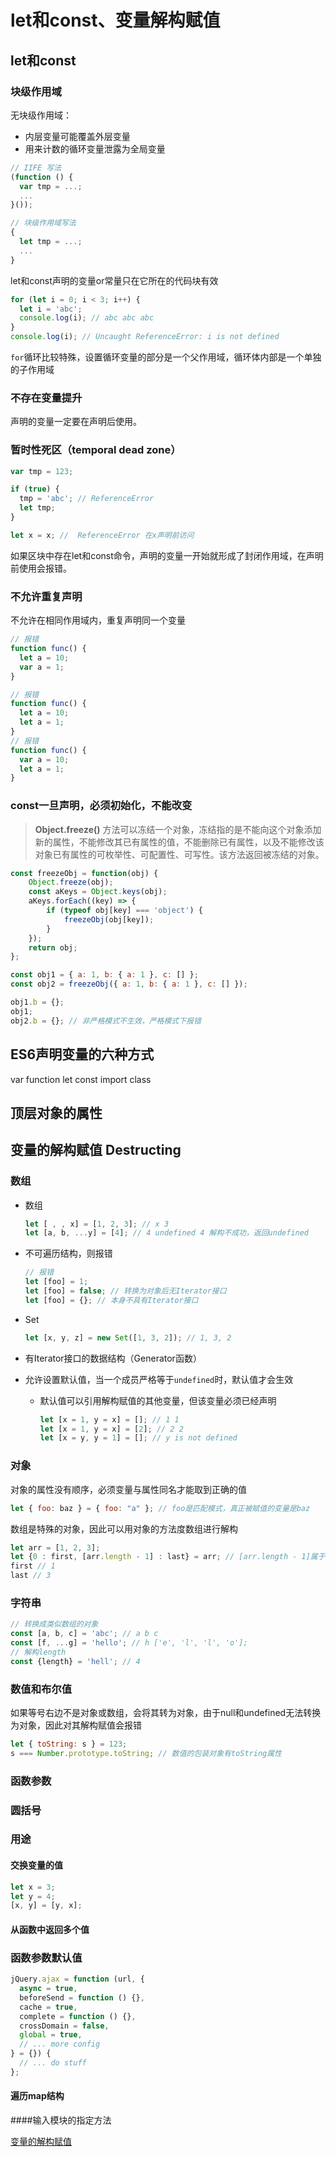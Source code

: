 # let和const、变量解构赋值

## let和const

### 块级作用域

无块级作用域：

- 内层变量可能覆盖外层变量
- 用来计数的循环变量泄露为全局变量

```javascript
// IIFE 写法
(function () {
  var tmp = ...;
  ...
}());

// 块级作用域写法
{
  let tmp = ...;
  ...
}
```



let和const声明的变量or常量只在它所在的代码块有效

```javascript
for (let i = 0; i < 3; i++) {
  let i = 'abc';
  console.log(i); // abc abc abc
}
console.log(i); // Uncaught ReferenceError: i is not defined
```

`for`循环比较特殊，设置循环变量的部分是一个父作用域，循环体内部是一个单独的子作用域

### 不存在变量提升

声明的变量一定要在声明后使用。

### 暂时性死区（temporal dead zone）

```javascript
var tmp = 123;

if (true) {
  tmp = 'abc'; // ReferenceError
  let tmp;
}

let x = x; //  ReferenceError 在x声明前访问
```



如果区块中存在let和const命令，声明的变量一开始就形成了封闭作用域，在声明前使用会报错。

### 不允许重复声明

不允许在相同作用域内，重复声明同一个变量

```javascript
// 报错
function func() {
  let a = 10;
  var a = 1;
}

// 报错
function func() {
  let a = 10;
  let a = 1;
}
// 报错
function func() {
  var a = 10;
  let a = 1;
}
```

### const一旦声明，必须初始化，不能改变

> **Object.freeze()** 方法可以冻结一个对象，冻结指的是不能向这个对象添加新的属性，不能修改其已有属性的值，不能删除已有属性，以及不能修改该对象已有属性的可枚举性、可配置性、可写性。该方法返回被冻结的对象。

```javascript
const freezeObj = function(obj) {
    Object.freeze(obj);
    const aKeys = Object.keys(obj);
    aKeys.forEach((key) => {
        if (typeof obj[key] === 'object') {
            freezeObj(obj[key]);
        }
    });
    return obj;
};

const obj1 = { a: 1, b: { a: 1 }, c: [] };
const obj2 = freezeObj({ a: 1, b: { a: 1 }, c: [] });

obj1.b = {};
obj1;
obj2.b = {}; // 非严格模式不生效，严格模式下报错
```

## ES6声明变量的六种方式

var function let const import class

## 顶层对象的属性

## 变量的解构赋值 Destructing

### 数组

- 数组

  ```javascript
  let [ , , x] = [1, 2, 3]; // x 3
  let [a, b, ...y] = [4]; // 4 undefined 4 解构不成功，返回undefined
  ```

- 不可遍历结构，则报错

  ```javascript
  // 报错
  let [foo] = 1;
  let [foo] = false; // 转换为对象后无Iterator接口
  let [foo] = {}; // 本身不具有Iterator接口
  ```

- Set

  ```javascript
  let [x, y, z] = new Set([1, 3, 2]); // 1, 3, 2
  ```

- 有Iterator接口的数据结构（Generator函数）

- 允许设置默认值，当一个成员严格等于`undefined`时，默认值才会生效

  - 默认值可以引用解构赋值的其他变量，但该变量必须已经声明

    ```javascript
    let [x = 1, y = x] = []; // 1 1 
    let [x = 1, y = x] = [2]; // 2 2
    let [x = y, y = 1] = []; // y is not defined
    ```

### 对象

对象的属性没有顺序，必须变量与属性同名才能取到正确的值

```javascript
let { foo: baz } = { foo: "a" }; // foo是匹配模式，真正被赋值的变量是baz
```

数组是特殊的对象，因此可以用对象的方法度数组进行解构

```javascript
let arr = [1, 2, 3];
let {0 : first, [arr.length - 1] : last} = arr; // [arr.length - 1]属于属性名表达式
first // 1
last // 3
```

### 字符串

```javascript
// 转换成类似数组的对象
const [a, b, c] = 'abc'; // a b c
const [f, ...g] = 'hello'; // h ['e', 'l', 'l', 'o'];
// 解构length
const {length} = 'hell'; // 4
```



### 数值和布尔值

如果等号右边不是对象或数组，会将其转为对象，由于null和undefined无法转换为对象，因此对其解构赋值会报错

```javascript
let { toString: s } = 123;
s === Number.prototype.toString; // 数值的包装对象有toString属性
```

### 函数参数

### 圆括号

### 用途

#### 交换变量的值

```javascript
let x = 3;
let y = 4;
[x, y] = [y, x];
```

#### 从函数中返回多个值

### 函数参数默认值

```javascript
jQuery.ajax = function (url, {
  async = true,
  beforeSend = function () {},
  cache = true,
  complete = function () {},
  crossDomain = false,
  global = true,
  // ... more config
} = {}) {
  // ... do stuff
};
```

#### 遍历map结构

####输入模块的指定方法

[变量的解构赋值](http://es6.ruanyifeng.com/#docs/destructuring)